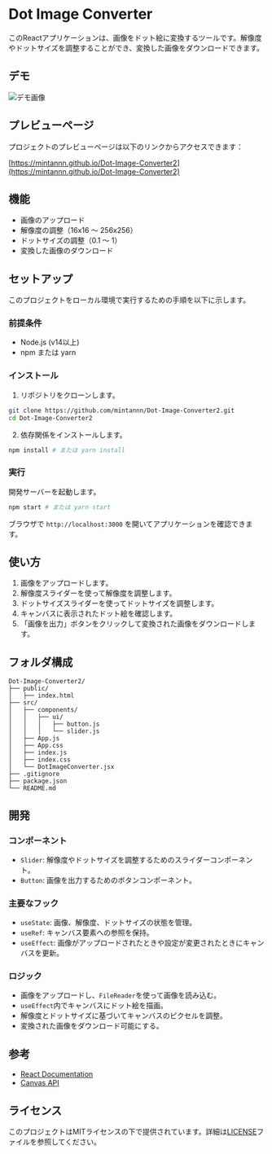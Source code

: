 # Dot Image Converter

このReactアプリケーションは、画像をドット絵に変換するツールです。解像度やドットサイズを調整することができ、変換した画像をダウンロードできます。

## デモ

![デモ画像](https://cdn.discordapp.com/attachments/1007207278497251341/1254451399400493139/image.png?ex=66798a68&is=667838e8&hm=804ec826c515af26a92cf696fa5e833ce3df7986e3a2a0e68a164c48e3e2ff56&)

## プレビューページ

プロジェクトのプレビューページは以下のリンクからアクセスできます：

[https://mintannn.github.io/Dot-Image-Converter2](https://mintannn.github.io/Dot-Image-Converter2)


## 機能

- 画像のアップロード
- 解像度の調整（16x16 〜 256x256）
- ドットサイズの調整（0.1 〜 1）
- 変換した画像のダウンロード

## セットアップ

このプロジェクトをローカル環境で実行するための手順を以下に示します。

### 前提条件

- Node.js (v14以上)
- npm または yarn

### インストール

1. リポジトリをクローンします。

```bash
git clone https://github.com/mintannn/Dot-Image-Converter2.git
cd Dot-Image-Converter2
```

2. 依存関係をインストールします。

```bash
npm install # または yarn install
```

### 実行

開発サーバーを起動します。

```bash
npm start # または yarn start
```

ブラウザで `http://localhost:3000` を開いてアプリケーションを確認できます。

## 使い方

1. 画像をアップロードします。
2. 解像度スライダーを使って解像度を調整します。
3. ドットサイズスライダーを使ってドットサイズを調整します。
4. キャンバスに表示されたドット絵を確認します。
5. 「画像を出力」ボタンをクリックして変換された画像をダウンロードします。

## フォルダ構成

```
Dot-Image-Converter2/
├── public/
│   ├── index.html
├── src/
│   ├── components/
│   │   ├── ui/
│   │   │   ├── button.js
│   │   │   └── slider.js
│   ├── App.js
│   ├── App.css
│   ├── index.js
│   ├── index.css
│   └── DotImageConverter.jsx
├── .gitignore
├── package.json
└── README.md
```

## 開発

### コンポーネント

- `Slider`: 解像度やドットサイズを調整するためのスライダーコンポーネント。
- `Button`: 画像を出力するためのボタンコンポーネント。

### 主要なフック

- `useState`: 画像、解像度、ドットサイズの状態を管理。
- `useRef`: キャンバス要素への参照を保持。
- `useEffect`: 画像がアップロードされたときや設定が変更されたときにキャンバスを更新。

### ロジック

- 画像をアップロードし、`FileReader`を使って画像を読み込む。
- `useEffect`内でキャンバスにドット絵を描画。
- 解像度とドットサイズに基づいてキャンバスのピクセルを調整。
- 変換された画像をダウンロード可能にする。

## 参考

- [React Documentation](https://reactjs.org/docs/getting-started.html)
- [Canvas API](https://developer.mozilla.org/en-US/docs/Web/API/Canvas_API)

## ライセンス

このプロジェクトはMITライセンスの下で提供されています。詳細は[LICENSE](LICENSE)ファイルを参照してください。
